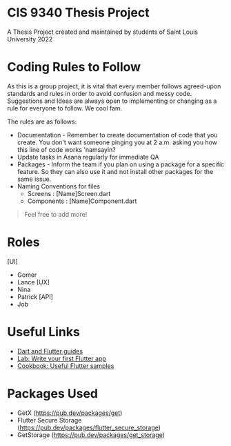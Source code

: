 # CIS 9340 Thesis Project

A Thesis Project created and maintained by students of Saint Louis University 2022

# Coding Rules to Follow

As this is a group project, it is vital that every member follows agreed-upon standards and rules in order to avoid confusion and messy code.
Suggestions and Ideas are always open to implementing or changing as a rule for everyone to follow. We cool fam.

The rules are as follows:
* Documentation - Remember to create documentation of code that you create. You don't want someone pinging you at 2 a.m. asking you how this line of code works 'namsayin?
* Update tasks in Asana regularly for immediate QA
* Packages - Inform the team if you plan on using a package for a specific feature. So they can also use it and not install other packages for the same issue.
* Naming Conventions for files
    - Screens : [Name]Screen.dart
    - Components : [Name]Component.dart
> Feel free to add more!

# Roles
[UI]
 - Gomer
 - Lance
[UX]
 - Nina
 - Patrick
[API]
 - Job

# Useful Links
- [Dart and Flutter guides](https://flutterbyexample.com/)
- [Lab: Write your first Flutter app](https://flutter.dev/docs/get-started/codelab)
- [Cookbook: Useful Flutter samples](https://flutter.dev/docs/cookbook)

# Packages Used
- GetX (https://pub.dev/packages/get)
- Flutter Secure Storage (https://pub.dev/packages/flutter_secure_storage)
- GetStorage (https://pub.dev/packages/get_storage)